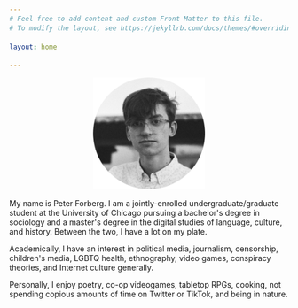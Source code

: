 ```yaml
---
# Feel free to add content and custom Front Matter to this file.
# To modify the layout, see https://jekyllrb.com/docs/themes/#overriding-theme-defaults

layout: home

---
```


<p align="center">
   <img src="peter.png" width="40%" />
</p>

My name is Peter Forberg. I am a jointly-enrolled undergraduate/graduate student at the University of Chicago pursuing a bachelor's degree in sociology and a master's degree in the digital studies of language, culture, and history. Between the two, I have a lot on my plate.

Academically, I have an interest in political media, journalism, censorship, children's media, LGBTQ health, ethnography, video games, conspiracy theories, and Internet culture generally. 

Personally, I enjoy poetry, co-op videogames, tabletop RPGs, cooking, not spending copious amounts of time on Twitter or TikTok, and being in nature. 